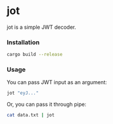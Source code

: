 # jot

jot is a simple JWT decoder.

### Installation

```bash
cargo build --release
```

### Usage

You can pass JWT input as an argument:

```bash
jot "eyJ..."
```

Or, you can pass it through pipe:

```bash
cat data.txt | jot
```
